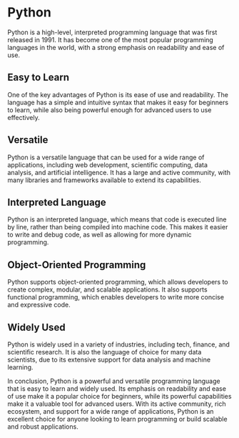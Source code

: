 # Python

Python is a high-level, interpreted programming language that was first released in 1991. It has become one of the most popular programming languages in the world, with a strong emphasis on readability and ease of use.

## Easy to Learn
One of the key advantages of Python is its ease of use and readability. The language has a simple and intuitive syntax that makes it easy for beginners to learn, while also being powerful enough for advanced users to use effectively.

## Versatile
Python is a versatile language that can be used for a wide range of applications, including web development, scientific computing, data analysis, and artificial intelligence. It has a large and active community, with many libraries and frameworks available to extend its capabilities.

## Interpreted Language
Python is an interpreted language, which means that code is executed line by line, rather than being compiled into machine code. This makes it easier to write and debug code, as well as allowing for more dynamic programming.

## Object-Oriented Programming
Python supports object-oriented programming, which allows developers to create complex, modular, and scalable applications. It also supports functional programming, which enables developers to write more concise and expressive code.

## Widely Used
Python is widely used in a variety of industries, including tech, finance, and scientific research. It is also the language of choice for many data scientists, due to its extensive support for data analysis and machine learning.

In conclusion, Python is a powerful and versatile programming language that is easy to learn and widely used. Its emphasis on readability and ease of use make it a popular choice for beginners, while its powerful capabilities make it a valuable tool for advanced users. With its active community, rich ecosystem, and support for a wide range of applications, Python is an excellent choice for anyone looking to learn programming or build scalable and robust applications.